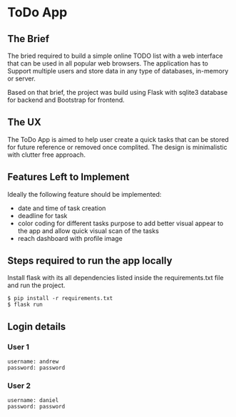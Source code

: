 # ToDo App

## The Brief

The bried required to build a simple online TODO list with a web interface that can be used in
all popular web browsers. The application has to Support multiple users and store data in
any type of databases, in-memory or server.

Based on that brief, the project was build using Flask with sqlite3 database for backend and Bootstrap for frontend.

## The UX

The ToDo App is aimed to help user create a quick tasks that can be stored for future reference or removed once complited. The design is minimalistic with clutter free approach.

## Features Left to Implement

Ideally the following feature should be implemented:

- date and time of task creation
- deadline for task
- color coding for different tasks purpose to add better visual appear to the app and allow quick visual scan of the tasks
- reach dashboard with profile image

## Steps required to run the app locally

Install flask with its all dependencies listed inside the requirements.txt file and run the project.

```
$ pip install -r requirements.txt
$ flask run
```

## Login details

### User 1

```
username: andrew
password: password
```

### User 2

```
username: daniel
password: password
```